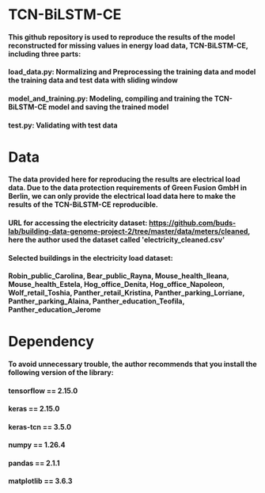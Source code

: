 # TCN-BiLSTM-CE

#### This github repository is used to reproduce the results of the model reconstructed for missing values in energy load data, TCN-BiLSTM-CE, including three parts:
#### load_data.py: Normalizing and Preprocessing the training data and model the training data and test data with sliding window
#### model_and_training.py: Modeling, compiling and training the TCN-BiLSTM-CE model and saving the trained model
#### test.py: Validating with test data

# Data

#### The data provided here for reproducing the results are electrical load data. Due to the data protection requirements of Green Fusion GmbH in Berlin, we can only provide the electrical load data here to make the results of the TCN-BiLSTM-CE reproducible.
#### URL for accessing the electricity dataset: https://github.com/buds-lab/building-data-genome-project-2/tree/master/data/meters/cleaned, here the author used the dataset called 'electricity_cleaned.csv'
#### Selected buildings in the electricity load dataset:
#### Robin_public_Carolina, Bear_public_Rayna, Mouse_health_Ileana, Mouse_health_Estela, Hog_office_Denita, Hog_office_Napoleon, Wolf_retail_Toshia, Panther_retail_Kristina, Panther_parking_Lorriane, Panther_parking_Alaina, Panther_education_Teofila, Panther_education_Jerome

# Dependency

#### To avoid unnecessary trouble, the author recommends that you install the following version of the library:
#### tensorflow == 2.15.0
#### keras == 2.15.0
#### keras-tcn == 3.5.0
#### numpy == 1.26.4
#### pandas == 2.1.1
#### matplotlib == 3.6.3

